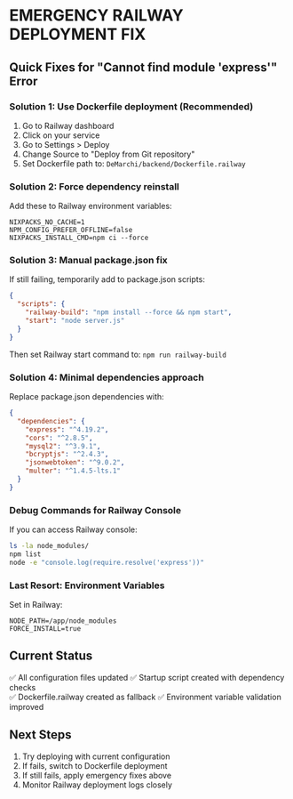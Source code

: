 # EMERGENCY RAILWAY DEPLOYMENT FIX

## Quick Fixes for "Cannot find module 'express'" Error

### Solution 1: Use Dockerfile deployment (Recommended)
1. Go to Railway dashboard
2. Click on your service
3. Go to Settings > Deploy
4. Change Source to "Deploy from Git repository"
5. Set Dockerfile path to: `DeMarchi/backend/Dockerfile.railway`

### Solution 2: Force dependency reinstall
Add these to Railway environment variables:
```
NIXPACKS_NO_CACHE=1
NPM_CONFIG_PREFER_OFFLINE=false
NIXPACKS_INSTALL_CMD=npm ci --force
```

### Solution 3: Manual package.json fix
If still failing, temporarily add to package.json scripts:
```json
{
  "scripts": {
    "railway-build": "npm install --force && npm start",
    "start": "node server.js"
  }
}
```
Then set Railway start command to: `npm run railway-build`

### Solution 4: Minimal dependencies approach
Replace package.json dependencies with:
```json
{
  "dependencies": {
    "express": "^4.19.2",
    "cors": "^2.8.5",
    "mysql2": "^3.9.1",
    "bcryptjs": "^2.4.3",
    "jsonwebtoken": "^9.0.2",
    "multer": "^1.4.5-lts.1"
  }
}
```

### Debug Commands for Railway Console
If you can access Railway console:
```bash
ls -la node_modules/
npm list
node -e "console.log(require.resolve('express'))"
```

### Last Resort: Environment Variables
Set in Railway:
```
NODE_PATH=/app/node_modules
FORCE_INSTALL=true
```

## Current Status
✅ All configuration files updated
✅ Startup script created with dependency checks  
✅ Dockerfile.railway created as fallback
✅ Environment variable validation improved

## Next Steps
1. Try deploying with current configuration
2. If fails, switch to Dockerfile deployment
3. If still fails, apply emergency fixes above
4. Monitor Railway deployment logs closely
